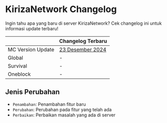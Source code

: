 # KirizaNetwork Changelog
Ingin tahu apa yang baru di server KirizaNetwork? Cek changelog ini untuk informasi update terbaru!

|                   | Changelog Terbaru                               |
|-------------------|-------------------------------------------------|
| MC Version Update | [23 Desember 2024](changelogs/mc/2024-12-23.md) |
| Global            | -                                               |
| Survival          | -                                               |
| Oneblock          | -                                               |

## Jenis Perubahan
- `Penambahan`: Penambahan fitur baru
- `Perubahan`: Perubahan pada fitur yang telah ada
- `Perbaikan`: Perbaikan masalah yang ada di server